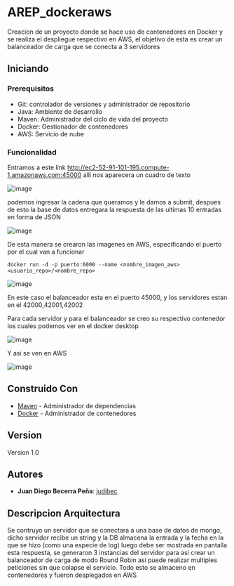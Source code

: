 # AREP_dockeraws

Creacion de un proyecto donde se hace uso de contenedores en Docker y se realiza el despliegue respectivo en AWS, el objetivo de esta es crear un balanceador de carga que se conecta a 3 servidores

## Iniciando

### Prerequisitos

* Git: controlador de versiones y administrador de repositorio
* Java: Ambiente de desarrollo
* Maven: Administrador del ciclo de vida del proyecto
* Docker: Gestionador de contenedores
* AWS: Servicio de nube

### Funcionalidad

Entramos a este link http://ec2-52-91-101-195.compute-1.amazonaws.com:45000 alli nos aparecera un cuadro de texto 

![image](https://user-images.githubusercontent.com/90010884/224193745-06b0ce50-3bee-4da3-906b-60d5c4002642.png)

podemos ingresar la cadena que queramos y le damos a submit, despues de esto la base de datos entregara la respuesta de las ultimas 10 entradas en forma de JSON 

![image](https://user-images.githubusercontent.com/90010884/224197260-95fd4b34-92e0-4cc5-8aeb-b77484eee9c0.png)

De esta manera se crearon las imagenes en AWS, especificando el puerto por el cual van a funcionar

```
docker run -d -p puerto:6000 --name <nombre_imagen_aws> <usuario_repo>/<nombre_repo>
```

![image](https://user-images.githubusercontent.com/90010884/224197406-416e885b-a95f-4fa4-90b3-7c2b4b9a78f8.png)

En este caso el balanceador esta en el puerto 45000, y los servidores estan en el 42000,42001,42002

Para cada servidor y para el balanceador se creo su respectivo contenedor los cuales podemos ver en el docker desktop 

![image](https://user-images.githubusercontent.com/90010884/224197742-3ee9ae5d-729f-484f-ad60-0f443ef0fc7f.png)

Y asi se ven en AWS

![image](https://user-images.githubusercontent.com/90010884/224198024-6ada1955-e5d1-4244-a2af-30ce06baf837.png)


## Construido Con

* [Maven](https://maven.apache.org/) - Administrador de dependencias
* [Docker](https://www.docker.com) - Administrador de contenedores

## Version

Version 1.0

## Autores

* **Juan Diego Becerra Peña**: [judibec](https://github.com/judibec)

## Descripcion Arquitectura

Se contruyo un servidor que se conectara a una base de datos de mongo, dicho servidor recibe un string y la DB almacena la entrada y la fecha en la que se hizo (como una especie de log) luego debe ser mostrada en pantalla esta respuesta, se generaron 3 instancias del servidor para asi crear un balanceador de carga de modo Round Robin asi puede realizar multiples peticiones sin que colapse el servicio. Todo esto se almaceno en contenedores y fueron desplegados en AWS
